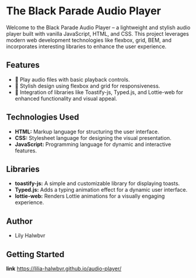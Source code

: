 # The Black Parade Audio Player

Welcome to the Black Parade Audio Player – a lightweight and stylish audio player built with vanilla JavaScript, HTML, and CSS. This project leverages modern web development technologies like flexbox, grid, BEM, and incorporates interesting libraries to enhance the user experience.

## Features

- 🎵 Play audio files with basic playback controls.
- 🎨 Stylish design using flexbox and grid for responsiveness.
- 🌟 Integration of libraries like Toastify-js, Typed.js, and Lottie-web for enhanced functionality and visual appeal.

## Technologies Used

- **HTML:** Markup language for structuring the user interface.
- **CSS:** Stylesheet language for designing the visual presentation.
- **JavaScript:** Programming language for dynamic and interactive features.

## Libraries

- **toastify-js:** A simple and customizable library for displaying toasts.
- **Typed.js:** Adds a typing animation effect for a dynamic user interface.
- **lottie-web:** Renders Lottie animations for a visually engaging experience.

## Author

- Lily Halwbvr

## Getting Started

**link** https://lilia-halwbvr.github.io/audio-player/
